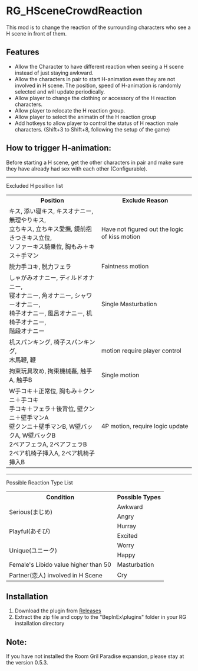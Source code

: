 # RG_HSceneCrowdReaction

This mod is to change the reaction of the surrounding characters who see a H scene in front of them.

## Features
- Allow the Character to have different reaction when seeing a H scene instead of just staying awkward.
- Allow the characters in pair to start H-animation even they are not involved in H scene. The position, speed of H-animation is randomly selected and will update periodically.
- Allow player to change the clothing or accessory of the H reaction characters.
- Allow player to relocate the H reaction group.
- Allow player to select the animatin of the H reaction group
- Add hotkeys to allow player to control the status of H reaction male characters. (Shift+3 to Shift+8, following the setup of the game)

## How to trigger H-animation:
Before starting a H scene, get the other characters in pair and make sure they have already had sex with each other (Configurable).

---
Excluded H position list
<table>
  <tr>
    <th>Position</th>
    <th>Exclude Reason</th>
  </tr>
  <tr>
    <td>
      キス, 添い寝キス, キスオナニー, 無理やりキス, <br>
      立ちキス, 立ちキス愛撫, 鏡前抱きつきキス立位, <br>
      ソファーキス騎乗位, 胸もみ＋キス＋手マン
    </td>
    <td>Have not figured out the logic of kiss motion</td>
  </tr>
  <tr>
    <td>
      脱力手コキ, 脱力フェラ
    </td>
    <td>Faintness motion</td>
  </tr>
  <tr>
    <td>
      しゃがみオナニー, ディルドオナニー, <br>
      寝オナニー, 角オナニー, シャワーオナニー, <br>
      椅子オナニー, 風呂オナニー, 机椅子オナニー, <br>
      階段オナニー
    </td>
    <td>Single Masturbation</td>
  </tr>
    <tr>
    <td>
      机スパンキング, 椅子スパンキング, <br>
      木馬鞭, 鞭
    </td>
  <td>motion require player control</td>
  </tr>
  <tr>
    <td>
      拘束玩具攻め, 拘束機械姦, 触手A, 触手B
    </td>
    <td>Single motion</td>
  </tr>
    <tr>
    <td>
      W手コキ＋正常位, 胸もみ＋クンニ＋手コキ<br>
      手コキ＋フェラ＋後背位, 壁クンニ＋壁手マンA<br>
      壁クンニ＋壁手マンB, W壁バックA, W壁バックB<br>
      2ペアフェラA, 2ペアフェラB<br>
      2ペア机椅子挿入A, 2ペア机椅子挿入B
    </td>
    <td>4P motion, require logic update</td>
  </tr>
</table>

---
Possible Reaction Type List

<table>
  <tr>
    <th>Condition</th>
    <th>Possible Types</th>
  </tr>
  <tr>
    <td rowspan="2">Serious(まじめ)</td>
    <td>Awkward</td>
  </tr>
  <tr>
    <td>Angry</td>
  </tr>
  <tr>
    <td rowspan="2">Playful(あそび)</td>
    <td>Hurray</td>
  </tr>
  <tr>
    <td>Excited</td>
  </tr>
  <tr>
    <td rowspan="2">Unique(ユニーク)</td>
    <td>Worry</td>
  </tr>
  <tr>
    <td>Happy</td>
  </tr>
  <tr>
    <td>Female's Libido value higher than 50</td>
    <td>Masturbation</td>
  </tr>
  <tr>
    <td>Partner(恋人) involved in H Scene</td>
    <td>Cry</td>
  </tr>
</table>

## Installation
1. Download the plugin from [Releases](https://github.com/hawkeye-e/RG_HSceneCrowdReaction/releases)
2. Extract the zip file and copy to the "BepInEx\plugins" folder in your RG installation directory

## Note:
If you have not installed the Room Gril Paradise expansion, please stay at the version 0.5.3.
